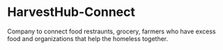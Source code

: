 # HarvestHub-Connect
Company to connect food restraunts, grocery, farmers who have excess food and organizations that help the homeless together.
